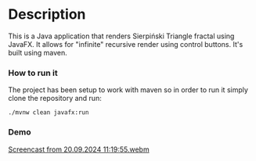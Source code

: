 # Description

This is a Java application that renders Sierpiński Triangle fractal using JavaFX. It allows for "infinite" recursive render using control buttons. It's built using maven.

### How to run it

The project has been setup to work with maven so in order to run it simply clone the repository and run:

```
./mvnw clean javafx:run
```

### Demo


[Screencast from 20.09.2024 11:19:55.webm](https://github.com/user-attachments/assets/d716f7e2-53d0-44ec-bea7-002cbb3b651c)
